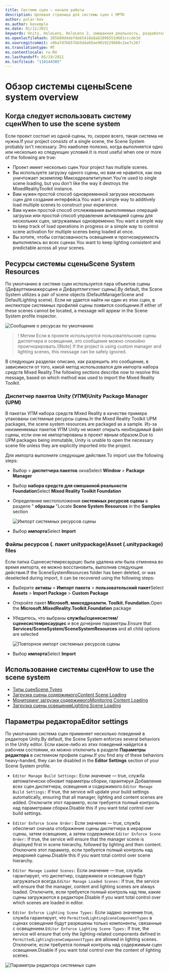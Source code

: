```yaml
---
title: Система сцен — начало работы
description: Целевая страница для системы сцен с МРТК
author: polar-kev
ms.author: kesemple
ms.date: 01/12/2021
keywords: Unity, HoloLens, HoloLens 2, смешанная реальность, разработка, MRTK
ms.openlocfilehash: 205b89d4defdeb5418a8a82896551d681cccde3d
ms.sourcegitcommit: c0ba7d7bb57bb5dda65ee9019229b68c2ee7c267
ms.translationtype: MT
ms.contentlocale: ru-RU
ms.lasthandoff: 05/19/2021
ms.locfileid: "110144305"
---
```

# <a name="scene-system-overview"></a><span data-ttu-id="c1b77-104">Обзор системы сцены</span><span class="sxs-lookup"><span data-stu-id="c1b77-104">Scene system overview</span></span>

## <a name="when-to-use-the-scene-system"></a><span data-ttu-id="c1b77-105">Когда следует использовать систему сцен</span><span class="sxs-lookup"><span data-stu-id="c1b77-105">When to use the scene system</span></span>

<span data-ttu-id="c1b77-106">Если проект состоит из одной сцены, то, скорее всего, такая система не нужна.</span><span class="sxs-lookup"><span data-stu-id="c1b77-106">If your project consists of a single scene, the Scene System probably isn't necessary.</span></span> <span data-ttu-id="c1b77-107">Это наиболее полезно, когда выполняется одно или несколько из следующих условий.</span><span class="sxs-lookup"><span data-stu-id="c1b77-107">It is most useful when one or more of the following are true:</span></span>

- <span data-ttu-id="c1b77-108">Проект имеет несколько сцен.</span><span class="sxs-lookup"><span data-stu-id="c1b77-108">Your project has multiple scenes.</span></span>
- <span data-ttu-id="c1b77-109">Вы используете загрузку одного сцены, но вам не нравится, как она уничтожает экземпляр Микседреалититулкит.</span><span class="sxs-lookup"><span data-stu-id="c1b77-109">You're used to single scene loading, but you don't like the way it destroys the MixedRealityToolkit instance.</span></span>
- <span data-ttu-id="c1b77-110">Вам нужен простой способ одновременной загрузки нескольких сцен для создания интерфейса.</span><span class="sxs-lookup"><span data-stu-id="c1b77-110">You want a simple way to additively load multiple scenes to construct your experience.</span></span>
- <span data-ttu-id="c1b77-111">Вам нужен простой способ отслеживания выполняемых операций загрузки или простой способ управления активацией сцены для нескольких сцен, загружаемых одновременно.</span><span class="sxs-lookup"><span data-stu-id="c1b77-111">You want a simple way to keep track of load operations in progress or a simple way to control scene activation for multiple scenes being loaded at once.</span></span>
- <span data-ttu-id="c1b77-112">Вы хотите, чтобы согласованность освещения и прогнозируемость выполнялись во всех сценах.</span><span class="sxs-lookup"><span data-stu-id="c1b77-112">You want to keep lighting consistent and predictable across all your scenes.</span></span>

## <a name="scene-system-resources"></a><span data-ttu-id="c1b77-113">Ресурсы системы сцены</span><span class="sxs-lookup"><span data-stu-id="c1b77-113">Scene System Resources</span></span>

<span data-ttu-id="c1b77-114">По умолчанию в системе сцен используется пара объектов сцены (Дефаултманажерсцене и Дефаултлигхтинг сцены).</span><span class="sxs-lookup"><span data-stu-id="c1b77-114">By default, the Scene System utilizes a pair of scene objects (DefaultManagerScene and DefaultLighting scene).</span></span> <span data-ttu-id="c1b77-115">Если не удается найти ни один из этих сцен, в инспекторе системных профилей сцены появится сообщение.</span><span class="sxs-lookup"><span data-stu-id="c1b77-115">If either of these scenes cannot be located, a message will appear in the Scene System profile inspector.</span></span>

![Сообщение о ресурсах по умолчанию](../images/scene-system/DefaultResourcesMessage.png)

><span data-ttu-id="c1b77-117">! Метим Если в проекте используются пользовательские сцены диспетчера и освещения, это сообщение можно спокойно проигнорировать.</span><span class="sxs-lookup"><span data-stu-id="c1b77-117">![Note] If the project is using custom manager and lighting scenes, this message can be safely ignored.</span></span>

<span data-ttu-id="c1b77-118">В следующих разделах описано, как разрешить это сообщение, в зависимости от того, какой метод использовался для импорта набора средств Mixed Reality.</span><span class="sxs-lookup"><span data-stu-id="c1b77-118">The following sections describe now to resolve this message, based on which method was used to import the Mixed Reality Toolkit.</span></span>

### <a name="unity-package-manager-upm"></a><span data-ttu-id="c1b77-119">Диспетчер пакетов Unity (УПМ)</span><span class="sxs-lookup"><span data-stu-id="c1b77-119">Unity Package Manager (UPM)</span></span>

<span data-ttu-id="c1b77-120">В пакетах УПМ набора средств Mixed Reality в качестве примера упакованы системные ресурсы сцены.</span><span class="sxs-lookup"><span data-stu-id="c1b77-120">In the Mixed Reality Toolkit UPM packages, the scene system resources are packaged as a sample.</span></span> <span data-ttu-id="c1b77-121">Из-за неизменяемых пакетов УПМ Unity не может открыть необходимый файл сцены, если они не импортированы в проект явным образом.</span><span class="sxs-lookup"><span data-stu-id="c1b77-121">Due to UPM packages being immutable, Unity is unable to open the necessary scene file unless they are explicitly imported into the project.</span></span>

<span data-ttu-id="c1b77-122">Для импорта выполните следующие действия.</span><span class="sxs-lookup"><span data-stu-id="c1b77-122">To import use the following steps:</span></span>

- <span data-ttu-id="c1b77-123">Выбор   >  **диспетчера пакетов** окна</span><span class="sxs-lookup"><span data-stu-id="c1b77-123">Select **Window** > **Package Manager**</span></span>
- <span data-ttu-id="c1b77-124">Выбор **набора средств для смешанной реальности Foundation**</span><span class="sxs-lookup"><span data-stu-id="c1b77-124">Select **Mixed Reality Toolkit Foundation**</span></span>
- <span data-ttu-id="c1b77-125">Определение местоположения **системных ресурсов сцены** в разделе " **образцы** "</span><span class="sxs-lookup"><span data-stu-id="c1b77-125">Locate **Scene System Resources** in the **Samples** section</span></span>

  ![Импорт системных ресурсов сцены](../images/scene-system/UpmImportSceneSystemResources.png)

- <span data-ttu-id="c1b77-127">Выбор **импорта**</span><span class="sxs-lookup"><span data-stu-id="c1b77-127">Select **Import**</span></span>

### <a name="asset-unitypackage-files"></a><span data-ttu-id="c1b77-128">Файлы ресурсов (. пакет unitypackage)</span><span class="sxs-lookup"><span data-stu-id="c1b77-128">Asset (.unitypackage) files</span></span>

<span data-ttu-id="c1b77-129">Если папка Сценесистемресаурцес была удалена или была отменена во время импорта, ее можно восстановить, выполнив следующие действия.</span><span class="sxs-lookup"><span data-stu-id="c1b77-129">If the SceneSystemResources folder has been deleted, or was deselected during import, it can be recovered using the following steps:</span></span>

- <span data-ttu-id="c1b77-130">Выберите **активы**  >  **Импорт пакета**  >  **пользовательский пакет**</span><span class="sxs-lookup"><span data-stu-id="c1b77-130">Select **Assets** > **Import Package** > **Custom Package**</span></span>
- <span data-ttu-id="c1b77-131">Откройте пакет **Microsoft. микседреалити. Toolkit. Foundation.**</span><span class="sxs-lookup"><span data-stu-id="c1b77-131">Open the **Microsoft.MixedReality.Toolkit.Foundation** package</span></span>
- <span data-ttu-id="c1b77-132">Убедитесь, что выбраны **службы/сценесистем/сценесистемресаурцес** и все дочерние параметры.</span><span class="sxs-lookup"><span data-stu-id="c1b77-132">Ensure that **Services/SceneSystem/SceneSystemResources** and all child options are selected</span></span>

  ![Повторное импорт системных ресурсов сцены](../images/scene-system/ReimportSceneSystemResources.png)

- <span data-ttu-id="c1b77-134">Выбор **импорта**</span><span class="sxs-lookup"><span data-stu-id="c1b77-134">Select **Import**</span></span>

## <a name="how-to-use-the-scene-system"></a><span data-ttu-id="c1b77-135">Использование системы сцен</span><span class="sxs-lookup"><span data-stu-id="c1b77-135">How to use the scene system</span></span>

- [<span data-ttu-id="c1b77-136">Типы сцен</span><span class="sxs-lookup"><span data-stu-id="c1b77-136">Scene Types</span></span>](scene-system-scene-types.md)
- [<span data-ttu-id="c1b77-137">Загрузка сцены содержимого</span><span class="sxs-lookup"><span data-stu-id="c1b77-137">Content Scene Loading</span></span>](scene-system-content-loading.md)
- [<span data-ttu-id="c1b77-138">Мониторинг загрузки содержимого</span><span class="sxs-lookup"><span data-stu-id="c1b77-138">Monitoring Content Loading</span></span>](scene-system-load-progress.md)
- [<span data-ttu-id="c1b77-139">Загрузка сцены освещения</span><span class="sxs-lookup"><span data-stu-id="c1b77-139">Lighting Scene Loading</span></span>](scene-system-lighting-scenes.md)

## <a name="editor-settings"></a><span data-ttu-id="c1b77-140">Параметры редактора</span><span class="sxs-lookup"><span data-stu-id="c1b77-140">Editor settings</span></span>

<span data-ttu-id="c1b77-141">По умолчанию система сцен применяет несколько поведений в редакторе Unity.</span><span class="sxs-lookup"><span data-stu-id="c1b77-141">By default, the Scene System enforces several behaviors in the Unity editor.</span></span> <span data-ttu-id="c1b77-142">Если какое-либо из этих поведений найдется в рабочем состоянии, их можно отключить в разделе **Параметры редактора** в системном профиле сцены.</span><span class="sxs-lookup"><span data-stu-id="c1b77-142">If you find any of these behaviors heavy-handed, they can be disabled in the **Editor Settings** section of your Scene System profile.</span></span>

- <span data-ttu-id="c1b77-143">`Editor Manage Build Settings:` Если значение — true, служба автоматически обновит параметры сборки, гарантируя Добавление всех сцен диспетчера, освещения и содержимого.</span><span class="sxs-lookup"><span data-stu-id="c1b77-143">`Editor Manage Build Settings:` If true, the service will update your build settings automatically, ensuring that all manager, lighting and content scenes are added.</span></span> <span data-ttu-id="c1b77-144">Отключите этот параметр, если требуется полный контроль над параметрами сборки.</span><span class="sxs-lookup"><span data-stu-id="c1b77-144">Disable this if you want total control over build settings.</span></span>

- <span data-ttu-id="c1b77-145">`Editor Enforce Scene Order:` Если значение — true, служба обеспечит сначала отображение сцены диспетчера в иерархии сцены, затем освещение, а затем содержимое.</span><span class="sxs-lookup"><span data-stu-id="c1b77-145">`Editor Enforce Scene Order:` If true, the service will ensure that the manager scene is displayed first in scene hierarchy, followed by lighting and then content.</span></span> <span data-ttu-id="c1b77-146">Отключите этот параметр, если требуется полный контроль над иерархией сцены.</span><span class="sxs-lookup"><span data-stu-id="c1b77-146">Disable this if you want total control over scene hierarchy.</span></span>

- <span data-ttu-id="c1b77-147">`Editor Manage Loaded Scenes:` Если значение — true, служба гарантирует, что диспетчер, содержимое и освещение будут загружаться всегда.</span><span class="sxs-lookup"><span data-stu-id="c1b77-147">`Editor Manage Loaded Scenes:` If true, the service will ensure that the manager, content and lighting scenes are always loaded.</span></span> <span data-ttu-id="c1b77-148">Отключите, если требуется полный контроль над тем, какие сцены загружаются в редакторе.</span><span class="sxs-lookup"><span data-stu-id="c1b77-148">Disable if you want total control over which scenes are loaded in editor.</span></span>

- <span data-ttu-id="c1b77-149">`Editor Enforce Lighting Scene Types:` Если задано значение true, служба гарантирует, что `PermittedLightingSceneComponentTypes` в сценах освещения будут разрешены только компоненты, связанные с освещением.</span><span class="sxs-lookup"><span data-stu-id="c1b77-149">`Editor Enforce Lighting Scene Types:` If true, the service will ensure that only the lighting-related components defined in `PermittedLightingSceneComponentTypes` are allowed in lighting scenes.</span></span> <span data-ttu-id="c1b77-150">Отключите, если требуется полный контроль над содержимым сцен освещения.</span><span class="sxs-lookup"><span data-stu-id="c1b77-150">Disable if you want total control over the content of lighting scenes.</span></span>

![Параметры редактора системных сцен](../images/scene-system/MRTK_SceneSystemProfileEditorSettings.PNG)
